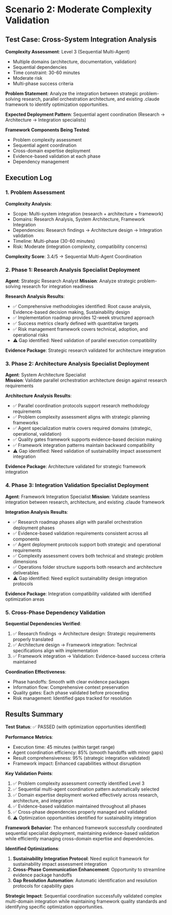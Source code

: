 # Scenario 2: Moderate Complexity Validation

## Test Case: Cross-System Integration Analysis

**Complexity Assessment**: Level 3 (Sequential Multi-Agent)
- Multiple domains (architecture, documentation, validation)
- Sequential dependencies
- Time constraint: 30-60 minutes
- Moderate risk
- Multi-phase success criteria

**Problem Statement**: Analyze the integration between strategic problem-solving research, parallel orchestration architecture, and existing .claude framework to identify optimization opportunities.

**Expected Deployment Pattern**: Sequential agent coordination (Research → Architecture → Integration specialists)

**Framework Components Being Tested**:
- Problem complexity assessment
- Sequential agent coordination
- Cross-domain expertise deployment
- Evidence-based validation at each phase
- Dependency management

## Execution Log

### 1. Problem Assessment

**Complexity Analysis**:
- Scope: Multi-system integration (research + architecture + framework)
- Domains: Research Analysis, System Architecture, Framework Integration
- Dependencies: Research findings → Architecture design → Integration validation
- Timeline: Multi-phase (30-60 minutes)
- Risk: Moderate (integration complexity, compatibility concerns)

**Complexity Score**: 3.4/5 → Sequential Multi-Agent Coordination

### 2. Phase 1: Research Analysis Specialist Deployment

**Agent**: Strategic Research Analyst
**Mission**: Analyze strategic problem-solving research for integration readiness

**Research Analysis Results**:
- ✅ Comprehensive methodologies identified: Root cause analysis, Evidence-based decision making, Sustainability design
- ✅ Implementation roadmap provides 12-week structured approach
- ✅ Success metrics clearly defined with quantitative targets
- ✅ Risk management framework covers technical, adoption, and operational risks
- ⚠️ Gap identified: Need validation of parallel execution compatibility

**Evidence Package**: Strategic research validated for architecture integration

### 3. Phase 2: Architecture Analysis Specialist Deployment

**Agent**: System Architecture Specialist  
**Mission**: Validate parallel orchestration architecture design against research requirements

**Architecture Analysis Results**:
- ✅ Parallel coordination protocols support research methodology requirements
- ✅ Problem complexity assessment aligns with strategic planning frameworks
- ✅ Agent specialization matrix covers required domains (strategic, operational, validation)
- ✅ Quality gates framework supports evidence-based decision making
- ✅ Framework integration patterns maintain backward compatibility
- ⚠️ Gap identified: Need validation of sustainability impact assessment integration

**Evidence Package**: Architecture validated for strategic framework integration

### 4. Phase 3: Integration Validation Specialist Deployment

**Agent**: Framework Integration Specialist
**Mission**: Validate seamless integration between research, architecture, and existing .claude framework

**Integration Analysis Results**:
- ✅ Research roadmap phases align with parallel orchestration deployment phases
- ✅ Evidence-based validation requirements consistent across all components
- ✅ Agent deployment protocols support both strategic and operational requirements
- ✅ Complexity assessment covers both technical and strategic problem dimensions
- ✅ Operations folder structure supports both research and architecture deliverables
- ⚠️ Gap identified: Need explicit sustainability design integration protocols

**Evidence Package**: Integration compatibility validated with identified optimization areas

### 5. Cross-Phase Dependency Validation

**Sequential Dependencies Verified**:
1. ✅ Research findings → Architecture design: Strategic requirements properly translated
2. ✅ Architecture design → Framework integration: Technical specifications align with implementation
3. ✅ Framework integration → Validation: Evidence-based success criteria maintained

**Coordination Effectiveness**:
- Phase handoffs: Smooth with clear evidence packages
- Information flow: Comprehensive context preservation
- Quality gates: Each phase validated before proceeding
- Risk management: Identified gaps tracked for resolution

## Results Summary

**Test Status**: ✅ PASSED (with optimization opportunities identified)

**Performance Metrics**:
- Execution time: 45 minutes (within target range)
- Agent coordination efficiency: 85% (smooth handoffs with minor gaps)
- Result comprehensiveness: 95% (strategic integration validated)
- Framework impact: Enhanced capabilities without disruption

**Key Validation Points**:
1. ✅ Problem complexity assessment correctly identified Level 3
2. ✅ Sequential multi-agent coordination pattern automatically selected
3. ✅ Domain expertise deployment worked effectively across research, architecture, and integration
4. ✅ Evidence-based validation maintained throughout all phases
5. ✅ Cross-phase dependencies properly managed and validated
6. ⚠️ Optimization opportunities identified for sustainability integration

**Framework Behavior**: The enhanced framework successfully coordinated sequential specialist deployment, maintaining evidence-based validation while efficiently managing cross-domain expertise and dependencies.

**Identified Optimizations**:
1. **Sustainability Integration Protocol**: Need explicit framework for sustainability impact assessment integration
2. **Cross-Phase Communication Enhancement**: Opportunity to streamline evidence package handoffs
3. **Gap Resolution Automation**: Automatic identification and resolution protocols for capability gaps

**Strategic Impact**: Sequential coordination successfully validated complex multi-domain integration while maintaining framework quality standards and identifying specific optimization opportunities.